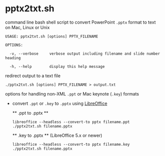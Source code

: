 pptx2txt.sh
===========

command line bash shell script to convert PowerPoint `.pptx` format to text on Mac, Linux or Unix

~~~
USAGE: pptx2txt.sh [options] PPTX_FILENAME

OPTIONS:

  -v, --verbose     verbose output including filename and slide number heading

  -h, --help        display this help message

~~~

redirect output to a text file
~~~
./pptx2txt.sh [options] PPTX_FILENAME > output.txt
~~~

options for handling non-XML `.ppt` or Mac keynote (`.key`) formats

* convert `.ppt` or `.key` to `.pptx` using [LibreOffice](https://www.libreoffice.org/)

  ** .ppt to .pptx **
  ~~~
  libreoffice --headless --convert-to pptx filename.ppt
  ./pptx2txt.sh filename.pptx
  ~~~

  ** .key to .pptx ** (LibreOffice 5.x or newer)
  ~~~
  libreoffice --headless --convert-to pptx filename.key
  ./pptx2txt.sh filename.pptx
  ~~~
